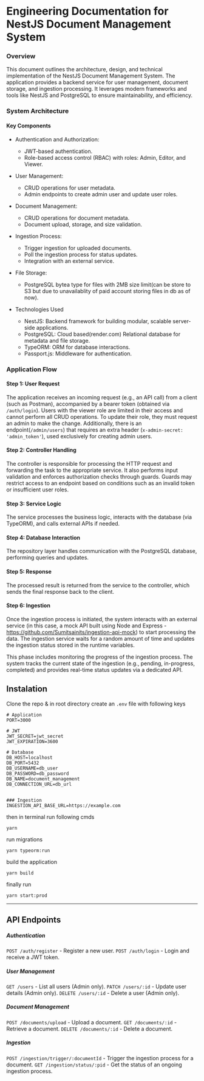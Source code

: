 # Engineering Documentation for NestJS Document Management System

### Overview

This document outlines the architecture, design, and technical implementation of the NestJS Document Management System. The application provides a backend service for user management, document storage, and ingestion processing. It leverages modern frameworks and tools like NestJS and PostgreSQL to ensure maintainability, and efficiency.

### System Architecture

#### Key Components

- Authentication and Authorization:

  - JWT-based authentication.
  - Role-based access control (RBAC) with roles: Admin, Editor, and Viewer.

- User Management:

  - CRUD operations for user metadata.
  - Admin endpoints to create admin user and update user roles.

- Document Management:

  - CRUD operations for document metadata.
  - Document upload, storage, and size validation.

- Ingestion Process:
  - Trigger ingestion for uploaded documents.
  - Poll the ingestion process for status updates.
  - Integration with an external service.
- File Storage:
  - PostgreSQL bytea type for files with 2MB size limit(can be store to S3 but due to unavailablity of paid account storing files in db as of now).
- Technologies Used
  - NestJS: Backend framework for building modular, scalable server-side applications.
  - PostgreSQL: Cloud based(render.com) Relational database for metadata and file storage.
  - TypeORM: ORM for database interactions.
  - Passport.js: Middleware for authentication.

### Application Flow

#### Step 1: User Request

The application receives an incoming request (e.g., an API call) from a client (such as Postman), accompanied by a bearer token (obtained via `/auth/login`). Users with the viewer role are limited in their access and cannot perform all CRUD operations. To update their role, they must request an admin to make the change. Additionally, there is an endpoint(`/admin/users`) that requires an extra header (`x-admin-secret: 'admin_token'`), used exclusively for creating admin users.

#### Step 2: Controller Handling

The controller is responsible for processing the HTTP request and forwarding the task to the appropriate service. It also performs input validation and enforces authorization checks through guards. Guards may restrict access to an endpoint based on conditions such as an invalid token or insufficient user roles.

#### Step 3: Service Logic

The service processes the business logic, interacts with the database (via TypeORM), and calls external APIs if needed.

#### Step 4: Database Interaction

The repository layer handles communication with the PostgreSQL database, performing queries and updates.

#### Step 5: Response

The processed result is returned from the service to the controller, which sends the final response back to the client.

#### Step 6: Ingestion

Once the ingestion process is initiated, the system interacts with an external service (in this case, a mock API built using Node and Express - https://github.com/Sumitsainits/ingestion-api-mock) to start processing the data. The ingestion service waits for a random amount of time and updates the ingestion status stored in the runtime variables.

This phase includes monitoring the progress of the ingestion process. The system tracks the current state of the ingestion (e.g., pending, in-progress, completed) and provides real-time status updates via a dedicated API.

## Instalation

Clone the repo & in root directory create an `.env` file with following keys

```
# Application
PORT=3000

# JWT
JWT_SECRET=jwt_secret
JWT_EXPIRATION=3600

# Database
DB_HOST=localhost
DB_PORT=5432
DB_USERNAME=db_user
DB_PASSWORD=db_password
DB_NAME=document_management
DB_CONNECTION_URL=db_url


### Ingestion
INGESTION_API_BASE_URL=https://example.com
```

then in terminal run following cmds

```
yarn
```

run migrations

```
yarn typeorm:run
```

build the application

```
yarn build
```

finally run

```
yarn start:prod
```

---

## API Endpoints

##### Authentication

`POST /auth/register` - Register a new user.
`POST /auth/login` - Login and receive a JWT token.

##### User Management

`GET /users` - List all users (Admin only).
`PATCH /users/:id` - Update user details (Admin only).
`DELETE /users/:id` - Delete a user (Admin only).

##### Document Management

`POST /documents/upload` - Upload a document.
`GET /documents/:id` - Retrieve a document.
`DELETE /documents/:id` - Delete a document.

##### Ingestion

`POST /ingestion/trigger/:documentId` - Trigger the ingestion process for a document.
`GET /ingestion/status/:pid` - Get the status of an ongoing ingestion process.
